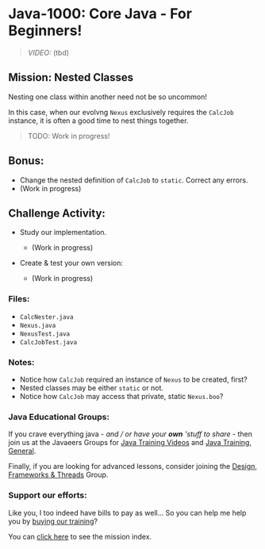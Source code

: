 # Java-1000: Core Java - For Beginners!

> _VIDEO:_ (tbd)

## Mission: Nested Classes
Nesting one class within another need not be so uncommon!

In this case, when our evolvng `Nexus` exclusively requires 
the `CalcJob` instance, it is often a good time to nest 
things together.

> TODO: Work in progress!

## Bonus:
- Change the nested definition of `CalcJob` to `static`. Correct any errors.
- (Work in progress)

## Challenge Activity:
- Study our implementation.
  * (Work in progress)
  
- Create & test your own version:
  * (Work in progress)

### Files:
* `CalcNester.java`
* `Nexus.java`
* `NexusTest.java`
* `CalcJobTest.java`

### Notes:
- Notice how `CalcJob` required an instance of `Nexus` 
to be created, first?
- Nested classes may be either `static` or not.
- Notice how `CalcJob` may access that private, static `Nexus.boo`?

### Java Educational Groups:
If you crave everything java - _and / or have your **own**
'stuff to share_ - then join us at the
Javaeers Groups for [Java Training Videos](https://www.facebook.com/JavaVideos9000/)
and [Java Training, General](https://www.facebook.com/groups/javatraining9000/).

Finally, if you are looking for advanced lessons, consider joining the
[Design, Frameworks & Threads](https://www.facebook.com/Java-Design-Frameworks-Thread-Video-Training-670850766419490)
Group.

### Support our efforts:
Like you, I too indeed have bills to pay as well... So you can help me help you
by [buying our training](https://www.udemy.com/course/how-to-java)?

You can [click here](../../../../MISSIONS.md) to see the mission index.

